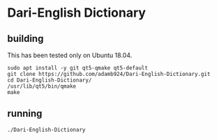 # Dari-English Dictionary

## building

This has been tested only on Ubuntu 18.04.

```
sudo apt install -y git qt5-qmake qt5-default
git clone https://github.com/adamb924/Dari-English-Dictionary.git
cd Dari-English-Dictionary/
/usr/lib/qt5/bin/qmake
make
```

## running

```
./Dari-English-Dictionary
```
